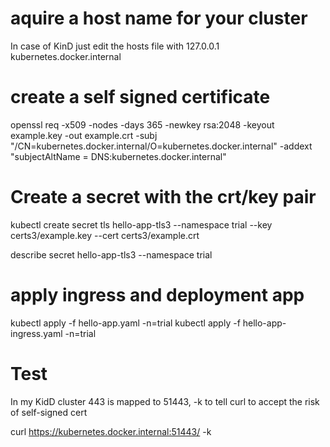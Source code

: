 
# aquire a host name for your cluster
In case of KinD just edit the hosts file with 127.0.0.1 kubernetes.docker.internal

# create a self signed certificate

openssl req -x509 -nodes -days 365 -newkey rsa:2048 -keyout example.key -out example.crt -subj "/CN=kubernetes.docker.internal/O=kubernetes.docker.internal" -addext "subjectAltName = DNS:kubernetes.docker.internal"

# Create a secret with the crt/key pair 

kubectl create secret tls hello-app-tls3 --namespace trial --key certs3/example.key --cert certs3/example.crt

describe secret hello-app-tls3 --namespace trial

# apply ingress and deployment app

kubectl apply -f hello-app.yaml -n=trial
kubectl apply -f hello-app-ingress.yaml -n=trial

# Test
In my KidD cluster 443 is mapped to 51443, -k to tell curl to accept the risk of self-signed cert

curl https://kubernetes.docker.internal:51443/ -k